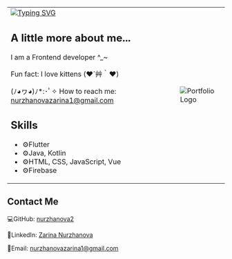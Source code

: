 
<!DOCTYPE html>
<html lang="en">
<body>
    <table>
        <tr>
            <td>
                <a href="https://git.io/typing-svg"><img src="https://readme-typing-svg.demolab.com?font=Tektur&weight=700&size=23&pause=500&color=F72EA9&width=435&lines=Hi,+I'am+Zarina+Nurzhanova+o((>ω< ))oo((>ω< ))o;" alt="Typing SVG" /></a>
                <h2>A little more about me...</h2>
                <p> I am a Frontend developer ^_~ </p>
                <p> Fun fact: I love kittens (❤️´艸｀❤️)</p>
                <p> (ﾉ◕ヮ◕)ﾉ*:･ﾟ✧ How to reach me: <a href="mailto:nurzhanovazarina1@gmail.com">nurzhanovazarina1@gmail.com</a> </p>
                <h2>Skills</h2>
                <ul>
            <li>⚙️Flutter</li>
            <li>⚙️Java, Kotlin</li>
            <li>⚙️HTML, CSS, JavaScript, Vue</li>
            <li>⚙️Firebase</li>
        </ul>
            </td>
            <td>
                <img src="https://i.pinimg.com/564x/80/8e/0c/808e0c35f708accf8b2c51ed1d6cfeb0.jpg" alt="Portfolio Logo">
            </td>
        </tr>
    </table>
    <div class="container">
</body>
<div class="contact-info">
            <h2>Contact Me</h2>
            <p>💻GitHub: <a href="https://github.com/nurzhanova2">nurzhanova2</a></p>
            <p>👀LinkedIn: <a href="https://www.linkedin.com/in/zarina-nurzhanova-6a72891b5/">Zarina Nurzhanova</a></p>
            <p>📩Email: <a href="mailto:nurzhanovazarina1@gmail.com">nurzhanovazarina1@gmail.com</a></p>   
</div>
<div>
    
</div>
</html>
